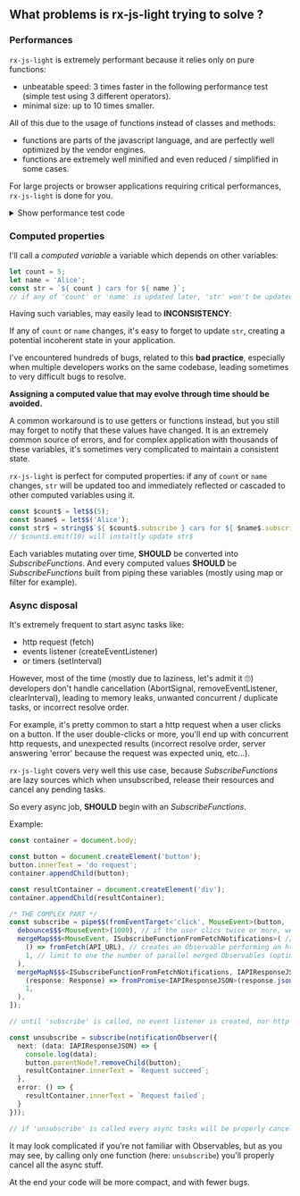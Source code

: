 ## What problems is rx-js-light trying to solve ?

### Performances

`rx-js-light` is extremely performant because it relies only on pure functions:

- unbeatable speed: 3 times faster in the following performance test (simple test using 3 different operators).
- minimal size: up to 10 times smaller.

All of this due to the usage of functions instead of classes and methods:

- functions are parts of the javascript language, and are perfectly well optimized by the vendor engines.
- functions are extremely well minified and even reduced / simplified in some cases.

For large projects or browser applications requiring critical performances, `rx-js-light` is done for you.

<details>
  <summary>Show performance test code</summary>

```ts
import { from as fromRXJS } from 'rxjs';
import { fromArray } from '@lifaon/rx-js-light';
import { distinctUntilChanged, filter, map } from 'rxjs/operators';
import { distinct$$$, map$$$, pipe$$, filter$$$ } from '@lifaon/rx-js-light-shortcuts';


function rxJSLightPerformancesExample() {
  const values = Array.from({ length: 1e5 }, (v: any, index: number) => index);

  const withRXJS = () => {

    let j = 0;

    const obs = fromRXJS(values)
      .pipe(
        map((value: number) => value * 2),
        filter((value: number) => value > 1e4),
        distinctUntilChanged(),
      );

    console.time('start');
    for (let i = 0; i < 1e2; i++) {
      obs.subscribe((value: number) => {
        j += value;
      });
    }
    console.timeEnd('start');
    console.log('j', j);
  };

  const withRXJSLight = () => {

    let j = 0;

    const subscribe = pipe$$(fromArray(values), [
      map$$$<number, number>((value: number) => value * 2),
      filter$$$<number>((value: number) => value > 1e4),
      distinct$$$<number>(),
    ]);

    console.time('start');
    for (let i = 0; i < 1e2; i++) {
      subscribe((value: number) => {
        j += value;
      });
    }
    console.timeEnd('start');
    console.log('j', j);
  };

  /* RxJS */

  withRXJS();

  // speed:
  //  1259.89697265625 ms

  // size:
  //  dist/assets/index.df218447.js    0.89kb / brotli: 0.46kb
  //  dist/assets/vendor.85359b5f.js   12.29kb / brotli: 3.40kb
  //  total: 13.18kb / 3.86kb


  /* rx-js-light */

  // withRXJSLight();

  // speed:
  //  388.719970703125 ms
  //  => 3.2x faster

  // size:
  //  dist/assets/index.f4437db2.js    1.09kb / brotli: 0.52kb
  //  => 12.1x / 6.53x smaller
}
```

</details>


### Computed properties

I'll call a *computed variable* a variable which depends on other variables: 

```ts
let count = 5;
let name = 'Alice';
const str = `${ count } cars for ${ name }`;
// if any of 'count' or 'name' is updated later, 'str' won't be updated
````

Having such variables, may easily lead to **INCONSISTENCY**:

If any of `count` or `name` changes, it's easy to forget to update `str`,
creating a potential incoherent state in your application.

I've encountered hundreds of bugs, related to this **bad practice**,
especially when multiple developers works on the same codebase, leading sometimes to very difficult bugs to resolve.

**Assigning a computed value that may evolve through time should be avoided.**

A common workaround is to use getters or functions instead, but you still may forget to notify that these values have changed.
It is an extremely common source of errors, and for complex application with thousands of these variables,
it's sometimes very complicated to maintain a consistent state.


`rx-js-light` is perfect for computed properties: if any of `count` or `name` changes, `str` will be updated too
and immediately reflected or cascaded to other computed variables using it.

```ts
const $count$ = let$$(5);
const $name$ = let$$('Alice');
const str$ = string$$`${ $count$.subscribe } cars for ${ $name$.subscribe }`;
// $count$.emit(10) will instaltly update str$ 
```

Each variables mutating over time, **SHOULD** be converted into *SubscribeFunctions*.
And every computed values **SHOULD** be *SubscribeFunctions* built from piping these variables (mostly using map or filter for example).


### Async disposal

It's extremely frequent to start async tasks like:

 - http request (fetch)
 - events listener (createEventListener)
 - or timers (setInterval)

However, most of the time (mostly due to laziness, let's admit it 🙄) developers don't handle cancellation (AbortSignal, removeEventListener, clearInterval),
leading to memory leaks, unwanted concurrent / duplicate tasks, or incorrect resolve order.

For example, it's pretty common to start a http request when a user clicks on a button.
If the user double-clicks or more, you'll end up with concurrent http requests, and unexpected results
(incorrect resolve order, server answering 'error' because the request was expected uniq, etc...).

`rx-js-light` covers very well this use case, because *SubscribeFunctions* are lazy sources which when unsubscribed, 
release their resources and cancel any pending tasks.

So every async job, **SHOULD** begin with an *SubscribeFunctions*.

Example:

```ts
const container = document.body;

const button = document.createElement('button');
button.innerText = 'do request';
container.appendChild(button);

const resultContainer = document.createElement('div');
container.appendChild(resultContainer);

/* THE COMPLEX PART */
const subscribe = pipe$$(fromEventTarget<'click', MouseEvent>(button, 'click'), [ // creates an observable listening to 'clicks' on 'button'
  debounce$$$<MouseEvent>(1000), // if the user clics twice or more, we only keep the last event for a period of 1000ms
  mergeMap$$$<MouseEvent, ISubscribeFunctionFromFetchNotifications>( // maps incoming values and converts an Observable of Observables into a lower order Observable
    () => fromFetch(API_URL), // creates an Observable performing an http request using the fetch API
    1, // limit to one the number of parallel merged Observables (optimization => cancels previous request, if any)
  ),
  mergeMapN$$$<ISubscribeFunctionFromFetchNotifications, IAPIResponseJSON>( // same as mergeMap but works with notifications instead
    (response: Response) => fromPromise<IAPIResponseJSON>(response.json()), // creates an Observable from a Promise
    1,
  ),
]);

// until 'subscribe' is called, no event listener is created, nor http calls

const unsubscribe = subscribe(notificationObserver({
  next: (data: IAPIResponseJSON) => {
    console.log(data);
    button.parentNode?.removeChild(button);
    resultContainer.innerText = `Request succeed`;
  },
  error: () => {
    resultContainer.innerText = `Request failed`;
  }
}));

// if 'unsubscribe' is called every async tasks will be properly cancelled (any pending requests, event listener removed, etc...)
```

It may look complicated if you're not familiar with Observables, but as you may see, by calling only one function
(here: `unsubscribe`) you'll properly cancel all the async stuff.

At the end your code will be more compact, and with fewer bugs.

